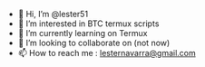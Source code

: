 - 👋 Hi, I’m @lester51
- 👀 I’m interested in BTC termux scripts
- 🌱 I’m currently learning on Termux
- 💞️ I’m looking to collaborate on (not now)
- 📫 How to reach me : lesternavarra@gmail.com

<!---
lester51/lester51 is a ✨ special ✨ repository because its `README.md` (this file) appears on your GitHub profile.
You can click the Preview link to take a look at your changes.
--->
